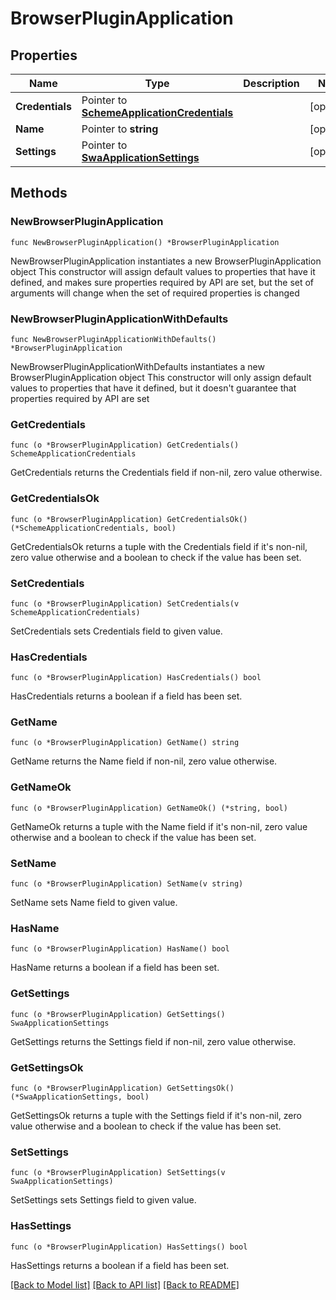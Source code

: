 # BrowserPluginApplication

## Properties

Name | Type | Description | Notes
------------ | ------------- | ------------- | -------------
**Credentials** | Pointer to [**SchemeApplicationCredentials**](SchemeApplicationCredentials.md) |  | [optional] 
**Name** | Pointer to **string** |  | [optional] 
**Settings** | Pointer to [**SwaApplicationSettings**](SwaApplicationSettings.md) |  | [optional] 

## Methods

### NewBrowserPluginApplication

`func NewBrowserPluginApplication() *BrowserPluginApplication`

NewBrowserPluginApplication instantiates a new BrowserPluginApplication object
This constructor will assign default values to properties that have it defined,
and makes sure properties required by API are set, but the set of arguments
will change when the set of required properties is changed

### NewBrowserPluginApplicationWithDefaults

`func NewBrowserPluginApplicationWithDefaults() *BrowserPluginApplication`

NewBrowserPluginApplicationWithDefaults instantiates a new BrowserPluginApplication object
This constructor will only assign default values to properties that have it defined,
but it doesn't guarantee that properties required by API are set

### GetCredentials

`func (o *BrowserPluginApplication) GetCredentials() SchemeApplicationCredentials`

GetCredentials returns the Credentials field if non-nil, zero value otherwise.

### GetCredentialsOk

`func (o *BrowserPluginApplication) GetCredentialsOk() (*SchemeApplicationCredentials, bool)`

GetCredentialsOk returns a tuple with the Credentials field if it's non-nil, zero value otherwise
and a boolean to check if the value has been set.

### SetCredentials

`func (o *BrowserPluginApplication) SetCredentials(v SchemeApplicationCredentials)`

SetCredentials sets Credentials field to given value.

### HasCredentials

`func (o *BrowserPluginApplication) HasCredentials() bool`

HasCredentials returns a boolean if a field has been set.

### GetName

`func (o *BrowserPluginApplication) GetName() string`

GetName returns the Name field if non-nil, zero value otherwise.

### GetNameOk

`func (o *BrowserPluginApplication) GetNameOk() (*string, bool)`

GetNameOk returns a tuple with the Name field if it's non-nil, zero value otherwise
and a boolean to check if the value has been set.

### SetName

`func (o *BrowserPluginApplication) SetName(v string)`

SetName sets Name field to given value.

### HasName

`func (o *BrowserPluginApplication) HasName() bool`

HasName returns a boolean if a field has been set.

### GetSettings

`func (o *BrowserPluginApplication) GetSettings() SwaApplicationSettings`

GetSettings returns the Settings field if non-nil, zero value otherwise.

### GetSettingsOk

`func (o *BrowserPluginApplication) GetSettingsOk() (*SwaApplicationSettings, bool)`

GetSettingsOk returns a tuple with the Settings field if it's non-nil, zero value otherwise
and a boolean to check if the value has been set.

### SetSettings

`func (o *BrowserPluginApplication) SetSettings(v SwaApplicationSettings)`

SetSettings sets Settings field to given value.

### HasSettings

`func (o *BrowserPluginApplication) HasSettings() bool`

HasSettings returns a boolean if a field has been set.


[[Back to Model list]](../README.md#documentation-for-models) [[Back to API list]](../README.md#documentation-for-api-endpoints) [[Back to README]](../README.md)


